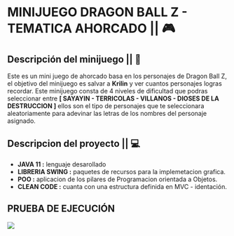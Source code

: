 # MINIJUEGO DRAGON BALL Z - TEMATICA AHORCADO || :video_game:

## Descripción del minijuego || :memo:

Este es un mini juego de ahorcado basa en los personajes de Dragon Ball Z, el objetivo del minijuego es salvar a __Krilin__ y ver cuantos personajes logras recordar. Este minijuego consta de 4 niveles de dificultad que podras seleccionar entre __[ SAYAYIN - TERRICOLAS - VILLANOS - DIOSES DE LA DESTRUCCION ]__ ellos son el tipo de personajes que te seleccionara aleatoriamente para adevinar las letras de los nombres del personaje asignado.

## Descripcion del proyecto || :computer:

* __JAVA 11 :__ lenguaje desarollado
* __LIBRERIA SWING :__ paquetes de recursos para la implemetacion grafica.
* __POO :__ aplicacion de los pilares de Programacion orientada a Objetos. 
* __CLEAN CODE :__ cuanta con una estructura definida en MVC - identación.

<div>

## PRUEBA DE EJECUCIÓN

<img src="https://github.com/Roman31X/MiniJuego-DragonBallZ-Ahorcado/blob/master/src/main/resources/PruebaEjecucionGIF/Prueba.gif">

</div>
